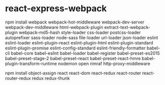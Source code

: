 # react-express-webpack

npm install
webpack
webpack-hot-middleware
webpack-dev-server
webpack-dev-middleware
html-webpack-plugin
extract-text-webpack-plugin
webpack-md5-hash
style-loader
css-loader
postcss-loader
autoprefixer
sass-loader
node-sass
file-loader
url-loader
json-loader
eslint
eslint-loader
eslint-plugin-react
eslint-plugin-html
eslint-plugin-standard
eslint-plugin-promise
eslint-config-standard
eslint-friendly-formatter
babel-cli
babel-core
babel-eslint
babel-loader
babel-register
babel-preset-es2015
babel-preset-stage-2
babel-preset-react
babel-preset-react-hmre
babel-plugin-transform-runtime
nodemon
open
rimraf
http-proxy-middleware

npm install
object-assign
react
react-dom
react-redux
react-router
react-router-redux
redux
redux-thunk
